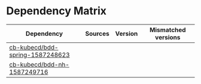 # Dependency Matrix

Dependency | Sources | Version | Mismatched versions
---------- | ------- | ------- | -------------------
[cb-kubecd/bdd-spring-1587248623](https://github.com/cb-kubecd/bdd-spring-1587248623.git) |  | []() | 
[cb-kubecd/bdd-nh-1587249716](https://github.com/cb-kubecd/bdd-nh-1587249716.git) |  | []() | 
